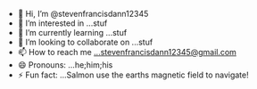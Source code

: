 - 👋 Hi, I’m @stevenfrancisdann12345
- 👀 I’m interested in ...stuf
- 🌱 I’m currently learning ...stuf
- 💞️ I’m looking to collaborate on ...stuf
- 📫 How to reach me ...stevenfrancisdann12345@gmail.com
- 😄 Pronouns: ...he;him;his
- ⚡ Fun fact: ...Salmon use the earths magnetic field to navigate!

<!---
stevenfrancisdann12345/stevenfrancisdann12345 is a ✨ special ✨ repository because its `README.md` (this file) appears on your GitHub profile.
You can click the Preview link to take a look at your changes.
--->
